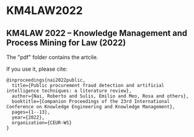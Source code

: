 # KM4LAW2022
## KM4LAW 2022 – Knowledge Management and Process Mining for Law (2022)

The "pdf" folder contains the artcile.

If you use it, please cite:

```
@inproceedings{nai2022public,
  title={Public procurement fraud detection and artificial intelligence techniques: a literature review},
  author={Nai, Roberto and Sulis, Emilio and Meo, Rosa and others},
  booktitle={Companion Proceedings of the 23rd International Conference on Knowledge Engineering and Knowledge Management},
  pages={1--13},
  year={2022},
  organization={CEUR-WS}
}
```
